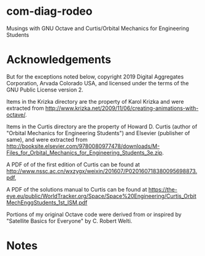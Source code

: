 com-diag-rodeo
==============

Musings with GNU Octave and Curtis/Orbital Mechanics for Engineering Students

# Acknowledgements

But for the exceptions noted below, copyright 2019 Digital Aggregates
Corporation, Arvada Colorado USA, and licensed under the terms of the
GNU Public License version 2.

Items in the Krizka directory are the property
of Karol Krizka and were extracted from
<http://www.krizka.net/2009/11/06/creating-animations-with-octave/>.

Items in the Curtis directory are the property of Howard D. Curtis
(author of "Orbital Mechanics for Engineering Students") and Elsevier
(publisher of same), and were extracted from
<http://booksite.elsevier.com/9780080977478/downloads/M-Files_for_Orbital_Mechanics_for_Engineering_Students_3e.zip>.

A PDF of of the first edition of Curtis can be found at
<http://www.nssc.ac.cn/wxzygx/weixin/201607/P020160718380095698873.pdf>,

A PDF of the solutions manual to Curtis can be found at
<https://the-eye.eu/public/WorldTracker.org/Space/Space%20Engineering/Curtis_OrbitMechEnggStudents_1st_ISM.pdf>

Portions of my original Octave code were derived from or inspired by
"Satellite Basics for Everyone" by C. Robert Welti.

# Notes
